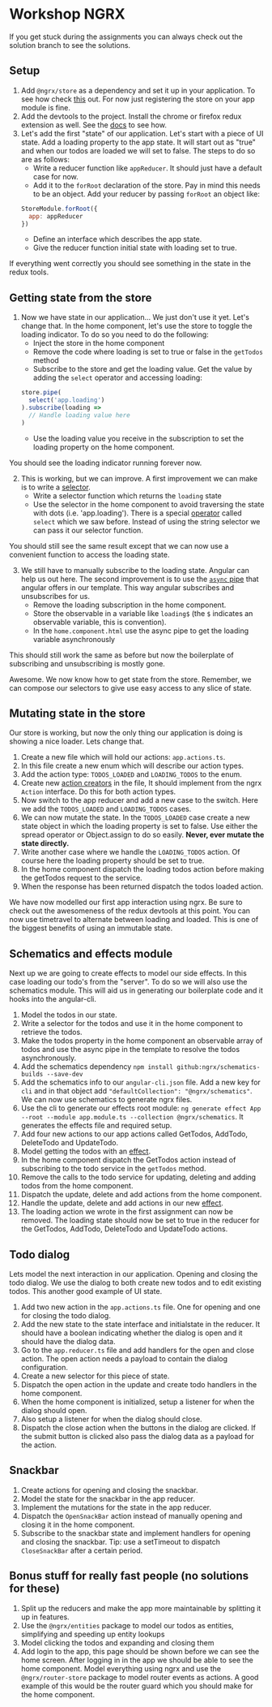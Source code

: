 # Workshop NGRX

If you get stuck during the assignments you can always check out the solution branch to see the solutions.

## Setup

1. Add `@ngrx/store` as a dependency and set it up in your application. To see how check [this](https://github.com/ngrx/platform/blob/master/docs/store/README.md) out. For now just registering the store on your app module is fine.
1. Add the devtools to the project. Install the chrome or firefox redux extension as well. See the [docs](https://github.com/ngrx/platform/blob/master/docs/store-devtools/README.md) to see how.
1. Let's add the first "state" of our application. Let's start with a piece of UI state. Add a loading property to the app state. It will start out as "true" and when our todos are loaded we will set to false. The steps to do so are as follows:
    * Write a reducer function like `appReducer`. It should just have a default case for now.
    * Add it to the `forRoot` declaration of the store. Pay in mind this needs to be an object. Add your reducer by passing `forRoot` an object like:
    ```javascript
    StoreModule.forRoot({
      app: appReducer
    })
    ```
    * Define an interface which describes the app state.
    * Give the reducer function initial state with loading set to true.

If everything went correctly you should see something in the state in the redux tools.

## Getting state from the store

1. Now we have state in our application... We just don't use it yet. Let's change that. In the home component, let's use the store to toggle the loading indicator. To do so you need to do the following:
    * Inject the store in the home component
    * Remove the code where loading is set to true or false in the `getTodos` method
    * Subscribe to the store and get the loading value. Get the value by adding the `select` operator and accessing loading: 
    ```javascript
    store.pipe(
      select('app.loading')
    ).subscribe(loading =>
      // Handle loading value here
    )
    ```
    * Use the loading value you receive in the subscription to set the loading property on the home component.

You should see the loading indicator running forever now.

2. This is working, but we can improve. A first improvement we can make is to write a [selector](https://github.com/ngrx/platform/blob/master/docs/store/selectors.md).
    * Write a selector function which returns the `loading` state
    * Use the selector in the home component to avoid traversing the state with dots (i.e. 'app.loading'). There is a special [operator](https://github.com/ngrx/platform/blob/master/docs/store/selectors.md#using-a-selector-with-the-store) called `select` which we saw before. Instead of using the string selector we can pass it our selector function.

You should still see the same result except that we can now use a convenient function to access the loading state.

3. We still have to manually subscribe to the loading state. Angular can help us out here. The second improvement is to use the [`async` pipe](https://angular.io/api/common/AsyncPipe) that angular offers in our template. This way angular subscribes and unsubscribes for us.
    * Remove the loading subscription in the home component.
    * Store the observable in a variable like `loading$` (the `$` indicates an observable variable, this is convention).
    * In the `home.component.html` use the async pipe to get the loading variable asynchronously

This should still work the same as before but now the boilerplate of subscribing and unsubscribing is mostly gone.

Awesome. We now know how to get state from the store. Remember, we can compose our selectors to give use easy access to any slice of state.

## Mutating state in the store

Our store is working, but now the only thing our application is doing is showing a nice loader. Lets change that.

1. Create a new file which will hold our actions: `app.actions.ts`.
1. In this file create a new enum which will describe our action types.
1. Add the action type: `TODOS_LOADED` and `LOADING_TODOS` to the enum.
1. Create new [action creators](https://github.com/ngrx/platform/blob/master/docs/store/actions.md#typed-actions) in the file, It should implement from the ngrx `Action` interface. Do this for both action types.
1. Now switch to the app reducer and add a new case to the switch. Here we add the `TODOS_LOADED` and `LOADING_TODOS` cases.
1. We can now mutate the state. In the `TODOS_LOADED` case create a new state object in which the loading property is set to false. Use either the spread operator or Object.assign to do so easily. **Never, ever mutate the state directly.**
1. Write another case where we handle the `LOADING_TODOS` action. Of course here the loading property should be set to true.
1. In the home component dispatch the loading todos action before making the getTodos request to the service.
1. When the response has been returned dispatch the todos loaded action.

We have now modelled our first app interaction using ngrx. Be sure to check out the awesomeness of the redux devtools at this point. You can now use timetravel to alternate between loading and loaded. This is one of the biggest benefits of using an immutable state.

## Schematics and effects module

Next up we are going to create effects to model our side effects. In this case loading our todo's from the "server". To do so we will also use the schematics module. This will aid us in generating our boilerplate code and it hooks into the angular-cli.

1. Model the todos in our state.
1. Write a selector for the todos and use it in the home component to retrieve the todos.
1. Make the todos property in the home component an observable array of todos and use the async pipe in the template to resolve the todos asynchronously.
1. Add the schematics dependency `npm install github:ngrx/schematics-builds --save-dev`
1. Add the schematics info to our `angular-cli.json` file. Add a new key for `cli` and in that object add `"defaultCollection": "@ngrx/schematics"`. We can now use schematics to generate ngrx files.
1. Use the cli to generate our effects root module: `ng generate effect App --root --module app.module.ts --collection @ngrx/schematics`. It generates the effects file and required setup.
1. Add four new actions to our app actions called GetTodos, AddTodo, DeleteTodo and UpdateTodo.
1. Model getting the todos with an [effect](https://github.com/ngrx/platform/blob/master/docs/effects/README.md#example).
1. In the home component dispatch the GetTodos action instead of subscribing to the todo service in the `getTodos` method.
1. Remove the calls to the todo service for updating, deleting and adding todos from the home component.
1. Dispatch the update, delete and add actions from the home component.
1. Handle the update, delete and add actions in our new [effect](https://github.com/ngrx/platform/blob/master/docs/effects/README.md#example).
1. The loading action we wrote in the first assignment can now be removed. The loading state should now be set to true in the reducer for the GetTodos, AddTodo, DeleteTodo and UpdateTodo actions.

## Todo dialog

Lets model the next interaction in our application. Opening and closing the todo dialog. We use the dialog to both create new todos and to edit existing todos. This another good example of UI state.

1. Add two new action in the `app.actions.ts` file. One for opening and one for closing the todo dialog.
1. Add the new state to the state interface and initialstate in the reducer. It should have a boolean indicating whether the dialog is open and it should have the dialog data.
1. Go to the `app.reducer.ts` file and add handlers for the open and close action. The open action needs a payload to contain the dialog configuration.
1. Create a new selector for this piece of state.
1. Dispatch the open action in the update and create todo handlers in the home component.
1. When the home component is initialized, setup a listener for when the dialog should open.
1. Also setup a listener for when the dialog should close.
1. Dispatch the close action when the buttons in the dialog are clicked. If the submit button is clicked also pass the dialog data as a payload for the action.

## Snackbar

1. Create actions for opening and closing the snackbar.
1. Model the state for the snackbar in the app reducer.
1. Implement the mutations for the state in the app reducer.
1. Dispatch the `OpenSnackBar` action instead of manually opening and closing it in the home component.
1. Subscribe to the snackbar state and implement handlers for opening and closing the snackbar. Tip: use a setTimeout to dispatch `CloseSnackBar` after a certain period.

## Bonus stuff for really fast people (no solutions for these)

1. Split up the reducers and make the app more maintainable by splitting it up in features.
1. Use the `@ngrx/entities` package to model our todos as entities, simplifying and speeding up entity lookups
1. Model clicking the todos and expanding and closing them
1. Add login to the app, this page should be shown before we can see the home screen. After logging in in the app we should be able to see the home component. Model everything using ngrx and use the `@ngrx/router-store` package to model router events as actions. A good example of this would be the router guard which you should make for the home component.
